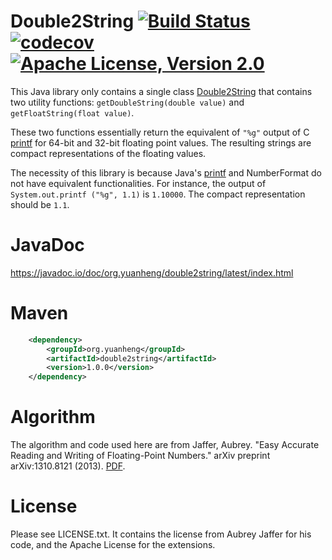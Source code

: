 # Double2String [![Build Status](https://circleci.com/gh/coconut2015/double2string.svg?style=shield)](https://app.circleci.com/pipelines/github/coconut2015/double2string)[![codecov](https://codecov.io/gh/coconut2015/double2string/branch/master/graph/badge.svg?token=fNdJPszCMB)](https://codecov.io/gh/coconut2015/double2string)[![Apache License, Version 2.0](https://img.shields.io/badge/license-Apache--2.0-blue.svg)](http://www.apache.org/licenses/LICENSE-2.0)

This Java library only contains a single class
[Double2String](https://javadoc.io/static/org.yuanheng/double2string/1.0.0/org/yuanheng/double2string/Double2String.html)
that contains two utility functions:
``getDoubleString(double value)`` and ``getFloatString(float value)``.

These two functions essentially return the equivalent of ``"%g"`` output of
C [printf](https://www.cplusplus.com/reference/cstdio/printf/) for 64-bit
and 32-bit floating point values.  The resulting strings are compact
representations of the floating values.

The necessity of this library is because Java's
[printf](https://docs.oracle.com/javase/8/docs/api/java/util/Formatter.html#syntax)
and NumberFormat do not have equivalent functionalities.  For instance, the
output of ``System.out.printf ("%g", 1.1)`` is ``1.10000``.  The compact
representation should be ``1.1``.

# JavaDoc

https://javadoc.io/doc/org.yuanheng/double2string/latest/index.html

# Maven

```xml
	<dependency>
		<groupId>org.yuanheng</groupId>
		<artifactId>double2string</artifactId>
		<version>1.0.0</version>
	</dependency>
```

# Algorithm

The algorithm and code used here are from
Jaffer, Aubrey. "Easy Accurate Reading and Writing of Floating-Point
Numbers." arXiv preprint arXiv:1310.8121 (2013). [PDF](https://arxiv.org/pdf/1310.8121.pdf).

# License

Please see LICENSE.txt.  It contains the license from Aubrey Jaffer
for his code, and the Apache License for the extensions.
